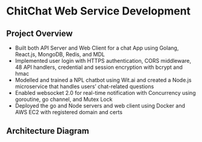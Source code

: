 # ChitChat Web Service Development

## Project Overview
+ Built both API Server and Web Client for a chat App using Golang, React.js, MongoDB, Redis, and MDL 
+ Implemented user login with HTTPS authentication, CORS middleware, 48 API handlers, credential and session encryption with bcrypt and hmac
+ Modelled and trained a NPL chatbot using Wit.ai and created a Node.js microservice that handles users’ chat-related questions
+ Enabled websocket 2.0 for real-time notification with Concurrency using goroutine, go channel, and Mutex Lock
+ Deployed the go and Node servers and web client using Docker and AWS EC2 with registered domain and certs

## Architecture Diagram

